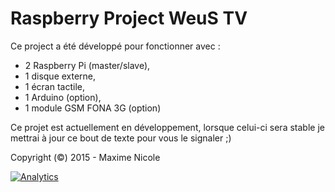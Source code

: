 # Raspberry Project WeuS TV

Ce project a été développé pour fonctionner avec :
* 2 Raspberry Pi (master/slave),
* 1 disque externe,
* 1 écran tactile,
* 1 Arduino (option),
* 1 module GSM FONA 3G (option)

Ce projet est actuellement en développement, lorsque celui-ci sera stable je mettrai à jour ce bout de texte pour vous le signaler ;)


Copyright (©) 2015 - Maxime Nicole

[![Analytics](https://ga-beacon.appspot.com/UA-69159688-1/weus-tv-master/readme)](https://github.com/igrigorik/ga-beacon)
